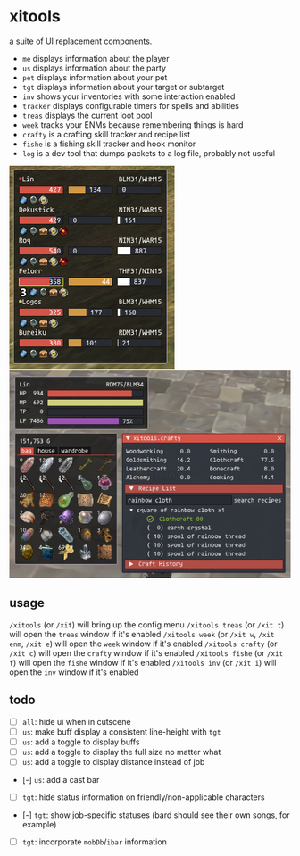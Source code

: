# xitools
a suite of UI replacement components.
- `me` displays information about the player
- `us` displays information about the party
- `pet` displays information about your pet
- `tgt` displays information about your target or subtarget
- `inv` shows your inventories with some interaction enabled
- `tracker` displays configurable timers for spells and abilities
- `treas` displays the current loot pool
- `week` tracks your ENMs because remembering things is hard
- `crafty` is a crafting skill tracker and recipe list
- `fishe` is a fishing skill tracker and hook monitor
- `log` is a dev tool that dumps packets to a log file, probably not useful

![us](./img/us.png)
![several](./img/several.png)

## usage
`/xitools` (or `/xit`) will bring up the config menu
`/xitools treas` (or `/xit t`) will open the `treas` window if it's enabled
`/xitools week` (or `/xit w`, `/xit enm`, `/xit e`) will open the `week` window if it's enabled
`/xitools crafty` (or `/xit c`) will open the `crafty` window if it's enabled
`/xitools fishe` (or `/xit f`) will open the `fishe` window if it's enabled
`/xitools inv` (or `/xit i`) will open the `inv` window if it's enabled

## todo
- [ ] `all`: hide ui when in cutscene
- [ ] `us`: make buff display a consistent line-height with `tgt`
- [ ] `us`: add a toggle to display buffs
- [ ] `us`: add a toggle to display the full size no matter what
- [ ] `us`: add a toggle to display distance instead of job
- [-] `us`: add a cast bar
- [ ] `tgt`: hide status information on friendly/non-applicable characters
- [-] `tgt`: show job-specific statuses (bard should see their own songs, for example)
- [ ] `tgt`: incorporate `mobDb`/`ibar` information
